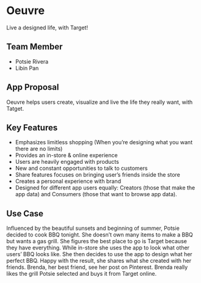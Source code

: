 # Oeuvre

Live a designed life, with Target!

## Team Member

* Potsie Rivera
* Libin Pan

## App Proposal

Oeuvre helps users create, visualize and live the life they really want, with Tatget.

## Key Features

* Emphasizes limitless shopping (When you’re designing what you want there are no limits)
* Provides an in-store & online experience
* Users are heavily engaged with products
* New and constant opportunities to talk to customers
* Share features focuses on bringing user’s friends inside the store
* Creates a personal experience with brand
* Designed for different app users equally: Creators (those that make the app data) and Consumers (those that want to browse app data).

## Use Case

Influenced by the beautiful sunsets and beginning of summer, Potsie decided to cook BBQ tonight. She doesn’t own many items to make a BBQ but wants a gas grill. She figures the best place to go is Target because they have everything. While in-store she uses the app to look what other users’ BBQ looks like. She then decides to use the app to design what her perfect BBQ. Happy with the result, she shares what she created with her friends. Brenda, her best friend, see her post on Pinterest. Brenda really likes the grill Potsie selected and buys it from Target online.
